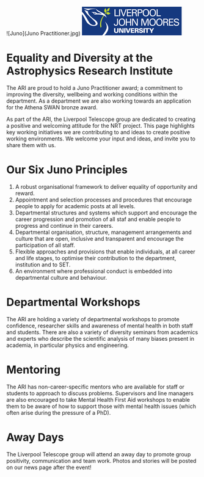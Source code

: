 ![Juno](Juno Practitioner.jpg) ![LJMU](ljmu_logo.png)

# Equality and Diversity at the Astrophysics Research Institute

The ARI are proud to hold a Juno Practitioner award; a commitment to improving the diversity, wellbeing and working conditions within the department. As a department we are also working towards an application for the Athena SWAN bronze award.

As part of the ARI, the Liverpool Telescope group are dedicated to creating a positive and welcoming attitude for the NRT project. This page highlights key working initiatives we are contributing to and ideas to create positive working environments. We welcome your input and ideas, and invite you to share them with us.

# Our Six Juno Principles

1. A robust organisational framework to deliver equality of opportunity and reward.
2. Appointment and selection processes and procedures that encourage people to apply for academic posts at all levels.
3. Departmental structures and systems which support and encourage the career progression and promotion of all staf and enable people to progress and continue in their careers.
4. Departmental organisation, structure, management arrangements and culture that are open, inclusive and transparent and encourage the participation of all staff.
5. Flexible approaches and provisions that enable individuals, at all career and life stages, to optimise their contribution to the department, institution and to SET.
6. An environment where professional conduct is embedded into departmental culture and behaviour. 

# Departmental Workshops

The ARI are holding a variety of departmental workshops to promote confidence, researcher skills and awareness of mental health in both staff and students. There are also a variety of diversity seminars from academics and experts who describe the scientific analysis of many biases present in academia, in particular physics and engineering.

# Mentoring

The ARI has non-career-specific mentors who are available for staff or students to approach to discuss problems. Supervisors and line managers are also encouraged to take Mental Health First Aid workshops to enable them to be aware of how to support those with mental health issues (which often arise during the pressure of a PhD).

# Away Days

The Liverpool Telescope group will attend an away day to promote group positivity, communication and team work. Photos and stories will be posted on our news page after the event!
